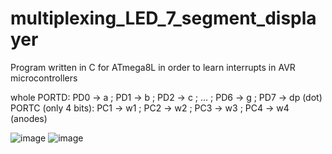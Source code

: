 # multiplexing_LED_7_segment_displayer
Program written in C for ATmega8L in order to learn interrupts in AVR microcontrollers

whole PORTD:
PD0 -> a  ; PD1 -> b  ; PD2 -> c  ; ... ; PD6 -> g  ; PD7 -> dp (dot)
PORTC (only 4 bits):
PC1 -> w1 ; PC2 -> w2 ; PC3 -> w3 ; PC4 -> w4 (anodes)

![image](https://user-images.githubusercontent.com/28922780/60396172-1e4ab180-9b3e-11e9-9a7d-5f5355b607a1.png)
![image](https://user-images.githubusercontent.com/28922780/60396229-e1cb8580-9b3e-11e9-8715-45cc8c36ceea.png)
